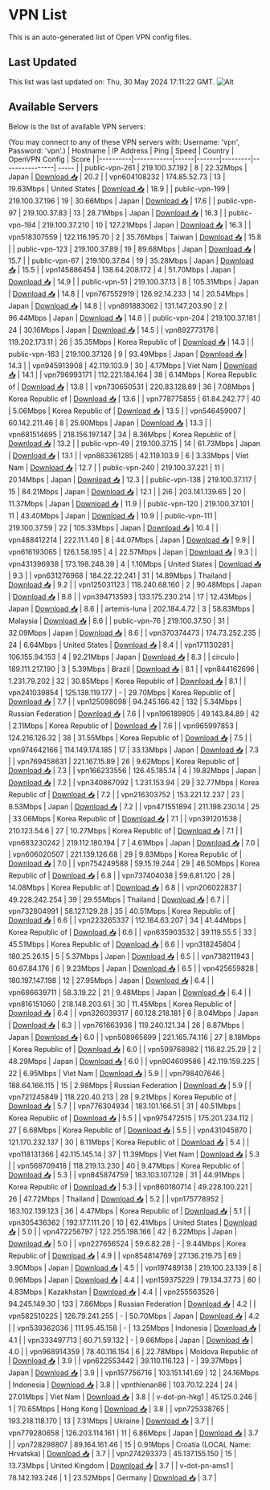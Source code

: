 # VPN List

This is an auto-generated list of Open VPN config files.

## Last Updated

This list was last updated on: Thu, 30 May 2024 17:11:22 GMT.
![Alt](https://repobeats.axiom.co/api/embed/186b98318ef1479477931607c1ad7d823f12451f.svg "Repobeats analytics image")

## Available Servers

Below is the list of available VPN servers:

(You may connect to any of these VPN servers with: Username: 'vpn', Password: 'vpn'.)
| Hostname | IP Address | Ping | Speed | Country | OpenVPN Config | Score |
|----------|------------|------|-------|---------|----------------| ----- |
| public-vpn-261 | 219.100.37.192 | 8 | 22.32Mbps | Japan | [Download 📥](./configs/server_0_JP.ovpn) | 20.2 |
| vpn604108232 | 174.85.52.73 | 13 | 19.63Mbps | United States | [Download 📥](./configs/server_1_US.ovpn) | 18.9 |
| public-vpn-199 | 219.100.37.196 | 19 | 30.66Mbps | Japan | [Download 📥](./configs/server_2_JP.ovpn) | 17.6 |
| public-vpn-97 | 219.100.37.83 | 13 | 28.71Mbps | Japan | [Download 📥](./configs/server_3_JP.ovpn) | 16.3 |
| public-vpn-194 | 219.100.37.210 | 10 | 127.21Mbps | Japan | [Download 📥](./configs/server_4_JP.ovpn) | 16.3 |
| vpn518307559 | 122.116.195.70 | 2 | 35.76Mbps | Taiwan | [Download 📥](./configs/server_5_TW.ovpn) | 15.8 |
| public-vpn-123 | 219.100.37.89 | 19 | 89.68Mbps | Japan | [Download 📥](./configs/server_6_JP.ovpn) | 15.7 |
| public-vpn-67 | 219.100.37.84 | 19 | 35.28Mbps | Japan | [Download 📥](./configs/server_7_JP.ovpn) | 15.5 |
| vpn145886454 | 138.64.208.172 | 4 | 51.70Mbps | Japan | [Download 📥](./configs/server_8_JP.ovpn) | 14.9 |
| public-vpn-51 | 219.100.37.13 | 8 | 105.31Mbps | Japan | [Download 📥](./configs/server_9_JP.ovpn) | 14.8 |
| vpn767552919 | 126.92.14.233 | 14 | 20.54Mbps | Japan | [Download 📥](./configs/server_10_JP.ovpn) | 14.8 |
| vpn891883062 | 131.147.203.90 | 2 | 96.44Mbps | Japan | [Download 📥](./configs/server_11_JP.ovpn) | 14.8 |
| public-vpn-204 | 219.100.37.181 | 24 | 30.16Mbps | Japan | [Download 📥](./configs/server_12_JP.ovpn) | 14.5 |
| vpn892773176 | 119.202.173.11 | 26 | 35.35Mbps | Korea Republic of | [Download 📥](./configs/server_13_KR.ovpn) | 14.3 |
| public-vpn-163 | 219.100.37.126 | 9 | 93.49Mbps | Japan | [Download 📥](./configs/server_14_JP.ovpn) | 14.3 |
| vpn945913908 | 42.119.103.9 | 30 | 4.17Mbps | Viet Nam | [Download 📥](./configs/server_15_VN.ovpn) | 14.1 |
| vpn796993171 | 112.221.184.164 | 38 | 6.14Mbps | Korea Republic of | [Download 📥](./configs/server_16_KR.ovpn) | 13.8 |
| vpn730650531 | 220.83.128.89 | 36 | 7.08Mbps | Korea Republic of | [Download 📥](./configs/server_17_KR.ovpn) | 13.6 |
| vpn778775855 | 61.84.242.77 | 40 | 5.06Mbps | Korea Republic of | [Download 📥](./configs/server_18_KR.ovpn) | 13.5 |
| vpn546459007 | 60.142.211.46 | 8 | 25.90Mbps | Japan | [Download 📥](./configs/server_19_JP.ovpn) | 13.3 |
| vpn681514695 | 218.156.197.147 | 34 | 8.36Mbps | Korea Republic of | [Download 📥](./configs/server_20_KR.ovpn) | 13.2 |
| public-vpn-49 | 219.100.37.15 | 14 | 61.73Mbps | Japan | [Download 📥](./configs/server_21_JP.ovpn) | 13.1 |
| vpn863361285 | 42.119.103.9 | 6 | 3.33Mbps | Viet Nam | [Download 📥](./configs/server_22_VN.ovpn) | 12.7 |
| public-vpn-240 | 219.100.37.221 | 11 | 20.14Mbps | Japan | [Download 📥](./configs/server_23_JP.ovpn) | 12.3 |
| public-vpn-138 | 219.100.37.117 | 15 | 84.21Mbps | Japan | [Download 📥](./configs/server_24_JP.ovpn) | 12.1 |
| 2i6 | 203.141.139.65 | 20 | 11.37Mbps | Japan | [Download 📥](./configs/server_25_JP.ovpn) | 11.9 |
| public-vpn-120 | 219.100.37.101 | 11 | 43.40Mbps | Japan | [Download 📥](./configs/server_26_JP.ovpn) | 10.9 |
| public-vpn-111 | 219.100.37.59 | 22 | 105.33Mbps | Japan | [Download 📥](./configs/server_27_JP.ovpn) | 10.4 |
| vpn488412214 | 222.11.1.40 | 8 | 44.07Mbps | Japan | [Download 📥](./configs/server_28_JP.ovpn) | 9.9 |
| vpn616193065 | 126.1.58.195 | 4 | 22.57Mbps | Japan | [Download 📥](./configs/server_29_JP.ovpn) | 9.3 |
| vpn431396938 | 173.198.248.39 | 4 | 1.10Mbps | United States | [Download 📥](./configs/server_30_US.ovpn) | 9.3 |
| vpn631276968 | 184.22.22.241 | 31 | 14.89Mbps | Thailand | [Download 📥](./configs/server_31_TH.ovpn) | 9.2 |
| vpn125031123 | 118.240.68.160 | 2 | 90.48Mbps | Japan | [Download 📥](./configs/server_32_JP.ovpn) | 8.8 |
| vpn394713593 | 133.175.230.214 | 17 | 12.43Mbps | Japan | [Download 📥](./configs/server_33_JP.ovpn) | 8.6 |
| artemis-luna | 202.184.4.72 | 3 | 58.83Mbps | Malaysia | [Download 📥](./configs/server_34_MY.ovpn) | 8.6 |
| public-vpn-76 | 219.100.37.50 | 31 | 32.09Mbps | Japan | [Download 📥](./configs/server_35_JP.ovpn) | 8.6 |
| vpn370374473 | 174.73.252.235 | 24 | 6.64Mbps | United States | [Download 📥](./configs/server_36_US.ovpn) | 8.4 |
| vpn171130281 | 106.155.94.153 | 4 | 92.21Mbps | Japan | [Download 📥](./configs/server_37_JP.ovpn) | 8.3 |
| circulo | 189.111.217.190 | 3 | 5.39Mbps | Brazil | [Download 📥](./configs/server_38_BR.ovpn) | 8.1 |
| vpn844162696 | 1.231.79.202 | 32 | 30.85Mbps | Korea Republic of | [Download 📥](./configs/server_39_KR.ovpn) | 8.1 |
| vpn241039854 | 125.138.119.177 | - | 29.70Mbps | Korea Republic of | [Download 📥](./configs/server_40_KR.ovpn) | 7.7 |
| vpn125098098 | 94.245.166.42 | 132 | 5.34Mbps | Russian Federation | [Download 📥](./configs/server_41_RU.ovpn) | 7.6 |
| vpn196189805 | 49.143.84.89 | 42 | 2.11Mbps | Korea Republic of | [Download 📥](./configs/server_42_KR.ovpn) | 7.6 |
| vpn965997853 | 124.216.126.32 | 38 | 31.55Mbps | Korea Republic of | [Download 📥](./configs/server_43_KR.ovpn) | 7.5 |
| vpn974642166 | 114.149.174.185 | 17 | 33.13Mbps | Japan | [Download 📥](./configs/server_44_JP.ovpn) | 7.3 |
| vpn769458631 | 221.167.15.89 | 26 | 9.62Mbps | Korea Republic of | [Download 📥](./configs/server_45_KR.ovpn) | 7.3 |
| vpn166233556 | 126.45.185.14 | 4 | 19.82Mbps | Japan | [Download 📥](./configs/server_46_JP.ovpn) | 7.2 |
| vpn340867092 | 1.231.153.94 | 29 | 32.77Mbps | Korea Republic of | [Download 📥](./configs/server_47_KR.ovpn) | 7.2 |
| vpn216303752 | 153.221.12.237 | 23 | 8.53Mbps | Japan | [Download 📥](./configs/server_48_JP.ovpn) | 7.2 |
| vpn471551894 | 211.198.230.14 | 25 | 33.06Mbps | Korea Republic of | [Download 📥](./configs/server_49_KR.ovpn) | 7.1 |
| vpn391201538 | 210.123.54.6 | 27 | 10.27Mbps | Korea Republic of | [Download 📥](./configs/server_50_KR.ovpn) | 7.1 |
| vpn683230242 | 219.112.180.194 | 7 | 4.61Mbps | Japan | [Download 📥](./configs/server_51_JP.ovpn) | 7.0 |
| vpn606020507 | 221.139.126.68 | 29 | 9.83Mbps | Korea Republic of | [Download 📥](./configs/server_52_KR.ovpn) | 7.0 |
| vpn754249588 | 59.15.19.244 | 29 | 46.50Mbps | Korea Republic of | [Download 📥](./configs/server_53_KR.ovpn) | 6.8 |
| vpn737404038 | 59.6.81.120 | 28 | 14.08Mbps | Korea Republic of | [Download 📥](./configs/server_54_KR.ovpn) | 6.8 |
| vpn206022837 | 49.228.242.254 | 39 | 29.55Mbps | Thailand | [Download 📥](./configs/server_55_TH.ovpn) | 6.7 |
| vpn732804991 | 58.127.129.28 | 35 | 40.51Mbps | Korea Republic of | [Download 📥](./configs/server_56_KR.ovpn) | 6.6 |
| vpn223265337 | 112.184.63.207 | 34 | 41.44Mbps | Korea Republic of | [Download 📥](./configs/server_57_KR.ovpn) | 6.6 |
| vpn635903532 | 39.119.55.5 | 33 | 45.51Mbps | Korea Republic of | [Download 📥](./configs/server_58_KR.ovpn) | 6.6 |
| vpn318245804 | 180.25.26.15 | 5 | 5.37Mbps | Japan | [Download 📥](./configs/server_59_JP.ovpn) | 6.5 |
| vpn738211943 | 60.67.84.176 | 6 | 9.23Mbps | Japan | [Download 📥](./configs/server_60_JP.ovpn) | 6.5 |
| vpn425659828 | 180.197.147.198 | 12 | 27.95Mbps | Japan | [Download 📥](./configs/server_61_JP.ovpn) | 6.4 |
| vpn686639711 | 58.3.19.22 | 21 | 9.48Mbps | Japan | [Download 📥](./configs/server_62_JP.ovpn) | 6.4 |
| vpn816151060 | 218.148.203.61 | 30 | 11.45Mbps | Korea Republic of | [Download 📥](./configs/server_63_KR.ovpn) | 6.4 |
| vpn326039317 | 60.128.218.181 | 6 | 8.04Mbps | Japan | [Download 📥](./configs/server_64_JP.ovpn) | 6.3 |
| vpn761663936 | 119.240.121.34 | 26 | 8.87Mbps | Japan | [Download 📥](./configs/server_65_JP.ovpn) | 6.0 |
| vpn508965699 | 221.165.74.116 | 27 | 8.18Mbps | Korea Republic of | [Download 📥](./configs/server_66_KR.ovpn) | 6.0 |
| vpn599768982 | 116.82.25.29 | 2 | 48.29Mbps | Japan | [Download 📥](./configs/server_67_JP.ovpn) | 6.0 |
| vpn904609586 | 42.119.159.225 | 22 | 6.95Mbps | Viet Nam | [Download 📥](./configs/server_68_VN.ovpn) | 5.9 |
| vpn798407646 | 188.64.166.115 | 15 | 2.98Mbps | Russian Federation | [Download 📥](./configs/server_69_RU.ovpn) | 5.9 |
| vpn721245849 | 118.220.40.213 | 28 | 9.21Mbps | Korea Republic of | [Download 📥](./configs/server_70_KR.ovpn) | 5.7 |
| vpn776304934 | 183.101.166.51 | 31 | 40.51Mbps | Korea Republic of | [Download 📥](./configs/server_71_KR.ovpn) | 5.5 |
| vpn975472515 | 175.201.234.112 | 27 | 6.68Mbps | Korea Republic of | [Download 📥](./configs/server_72_KR.ovpn) | 5.5 |
| vpn431045870 | 121.170.232.137 | 30 | 8.11Mbps | Korea Republic of | [Download 📥](./configs/server_73_KR.ovpn) | 5.4 |
| vpn118131366 | 42.115.145.14 | 37 | 11.39Mbps | Viet Nam | [Download 📥](./configs/server_74_VN.ovpn) | 5.3 |
| vpn568709418 | 118.219.13.230 | 40 | 9.47Mbps | Korea Republic of | [Download 📥](./configs/server_75_KR.ovpn) | 5.3 |
| vpn845874759 | 183.103.107.128 | 31 | 44.91Mbps | Korea Republic of | [Download 📥](./configs/server_76_KR.ovpn) | 5.3 |
| vpn860180714 | 49.228.100.221 | 26 | 47.72Mbps | Thailand | [Download 📥](./configs/server_77_TH.ovpn) | 5.2 |
| vpn175778952 | 183.102.139.123 | 36 | 4.47Mbps | Korea Republic of | [Download 📥](./configs/server_78_KR.ovpn) | 5.1 |
| vpn305436362 | 192.177.111.20 | 10 | 62.41Mbps | United States | [Download 📥](./configs/server_79_US.ovpn) | 5.0 |
| vpn472256797 | 122.255.198.166 | 42 | 6.22Mbps | Japan | [Download 📥](./configs/server_80_JP.ovpn) | 5.0 |
| vpn227656524 | 59.6.82.28 | - | 9.44Mbps | Korea Republic of | [Download 📥](./configs/server_81_KR.ovpn) | 4.9 |
| vpn854814769 | 27.136.219.75 | 69 | 3.90Mbps | Japan | [Download 📥](./configs/server_82_JP.ovpn) | 4.5 |
| vpn197489138 | 219.100.23.139 | 8 | 0.96Mbps | Japan | [Download 📥](./configs/server_83_JP.ovpn) | 4.4 |
| vpn159375229 | 79.134.37.73 | 80 | 4.83Mbps | Kazakhstan | [Download 📥](./configs/server_84_KZ.ovpn) | 4.4 |
| vpn255563526 | 94.245.149.30 | 133 | 7.86Mbps | Russian Federation | [Download 📥](./configs/server_85_RU.ovpn) | 4.2 |
| vpn582510225 | 126.79.241.255 | - | 50.70Mbps | Japan | [Download 📥](./configs/server_86_JP.ovpn) | 4.2 |
| vpn539362036 | 111.95.45.158 | - | 13.25Mbps | Indonesia | [Download 📥](./configs/server_87_ID.ovpn) | 4.1 |
| vpn333497713 | 60.71.59.132 | - | 9.66Mbps | Japan | [Download 📥](./configs/server_88_JP.ovpn) | 4.0 |
| vpn968914359 | 78.40.116.154 | 6 | 22.78Mbps | Moldova Republic of | [Download 📥](./configs/server_89_MD.ovpn) | 3.9 |
| vpn622553442 | 39.110.116.123 | - | 39.37Mbps | Japan | [Download 📥](./configs/server_90_JP.ovpn) | 3.9 |
| vpn157756716 | 103.151.141.69 | 12 | 24.16Mbps | Indonesia | [Download 📥](./configs/server_91_ID.ovpn) | 3.8 |
| vpnthienan86 | 103.70.12.224 | 24 | 27.01Mbps | Viet Nam | [Download 📥](./configs/server_92_VN.ovpn) | 3.8 |
| v-dot-pn-hkg1 | 45.125.0.246 | 1 | 70.65Mbps | Hong Kong | [Download 📥](./configs/server_93_HK.ovpn) | 3.8 |
| vpn725338765 | 193.218.118.170 | 13 | 7.31Mbps | Ukraine | [Download 📥](./configs/server_94_UA.ovpn) | 3.7 |
| vpn779280658 | 126.203.114.161 | 11 | 6.86Mbps | Japan | [Download 📥](./configs/server_95_JP.ovpn) | 3.7 |
| vpn728298807 | 89.164.161.46 | 15 | 0.91Mbps | Croatia (LOCAL Name: Hrvatska) | [Download 📥](./configs/server_96_HR.ovpn) | 3.7 |
| vpn274293373 | 45.137.155.150 | 15 | 13.73Mbps | United Kingdom | [Download 📥](./configs/server_97_GB.ovpn) | 3.7 |
| v-dot-pn-ams1 | 78.142.193.246 | 1 | 23.52Mbps | Germany | [Download 📥](./configs/server_98_DE.ovpn) | 3.7 |
